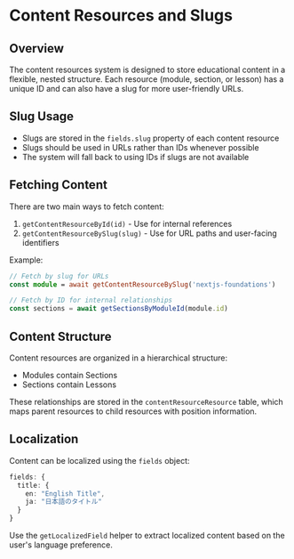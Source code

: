 # Content Resources and Slugs

## Overview

The content resources system is designed to store educational content in a flexible, nested structure. Each resource (module, section, or lesson) has a unique ID and can also have a slug for more user-friendly URLs.

## Slug Usage

- Slugs are stored in the `fields.slug` property of each content resource
- Slugs should be used in URLs rather than IDs whenever possible
- The system will fall back to using IDs if slugs are not available

## Fetching Content

There are two main ways to fetch content:

1. `getContentResourceById(id)` - Use for internal references
2. `getContentResourceBySlug(slug)` - Use for URL paths and user-facing identifiers

Example:

```typescript
// Fetch by slug for URLs
const module = await getContentResourceBySlug('nextjs-foundations')

// Fetch by ID for internal relationships
const sections = await getSectionsByModuleId(module.id)
```

## Content Structure

Content resources are organized in a hierarchical structure:

- Modules contain Sections
- Sections contain Lessons

These relationships are stored in the `contentResourceResource` table, which maps parent resources to child resources with position information.

## Localization

Content can be localized using the `fields` object:

```typescript
fields: {
  title: {
    en: "English Title",
    ja: "日本語のタイトル"
  }
}
```

Use the `getLocalizedField` helper to extract localized content based on the user's language preference.
